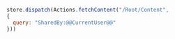 ```javascript
store.dispatch(Actions.fetchContent("/Root/Content",
{
  query: "SharedBy:@@CurrentUser@@"
}))
```
